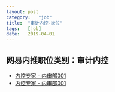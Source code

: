 ```yaml
---
layout:	post
category:	"job"
title:	"审计内控-岗位"
tags:	[job]
date:	2019-04-01
---
```

## 网易内推职位类别：审计内控
- [内控专家 - 内审部001](http://mobile.bole.netease.com/bole/boleDetail?id=15793&employeeId=346f03c3cda5f04c&key=all)
- [内控专家 - 内审部001](http://mobile.bole.netease.com/bole/boleDetail?id=15745&employeeId=346f03c3cda5f04c&key=all)
